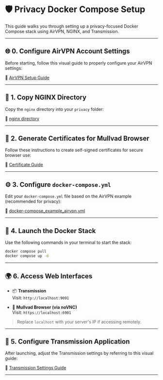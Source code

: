 # 🛡️ Privacy Docker Compose Setup

This guide walks you through setting up a privacy-focused Docker Compose stack using AirVPN, NGINX, and Transmission.

---

## 🌐 0. Configure AirVPN Account Settings

Before starting, follow this visual guide to properly configure your AirVPN settings:

📸 [AirVPN Setup Guide](https://github.com/dillacorn/deb-omv-dots/tree/main/docker_compose_examples/privacy/airvpn_settings)

---

## 📁 1. Copy NGINX Directory

Copy the `nginx` directory into your `privacy` folder:

🔗 [nginx directory](https://github.com/dillacorn/deb-omv-dots/tree/main/docker_compose_examples/privacy/nginx)

---

## 🔐 2. Generate Certificates for Mullvad Browser

Follow these instructions to create self-signed certificates for secure browser use:

📄 [Certificate Guide](https://github.com/dillacorn/deb-omv-dots/blob/main/docker_compose_examples/privacy/selkies-certs/RUN_COMMANDS.md)

---

## ⚙️ 3. Configure `docker-compose.yml`

Edit your `docker-compose.yml` file based on the AirVPN example (recommended for privacy):

📄 [docker-compose_example_airvpn.yml](https://github.com/dillacorn/deb-omv-dots/blob/main/docker_compose_examples/privacy/docker-compose_example_airvpn.yml)

---

## 🚀 4. Launch the Docker Stack

Use the following commands in your terminal to start the stack:

```bash
docker compose pull
docker compose up -d
```

---

## 🌍 6. Access Web Interfaces

- 📦 **Transmission**  
  Visit: `http://localhost:9091`

- 🔐 **Mullvad Browser (via noVNC)**  
  Visit: `https://localhost:6901`

> Replace `localhost` with your server's IP if accessing remotely.

---

## 🧭 5. Configure Transmission Application

After launching, adjust the Transmission settings by referring to this visual guide:

📸 [Transmission Settings Guide](https://github.com/dillacorn/deb-omv-dots/tree/main/docker_compose_examples/privacy/transmission_settings)

---
